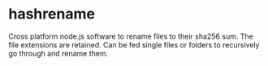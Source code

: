 # hashrename
Cross platform node.js software to rename files to their sha256 sum. The file extensions are retained. Can be fed single files or folders to recursively go through and rename them.
